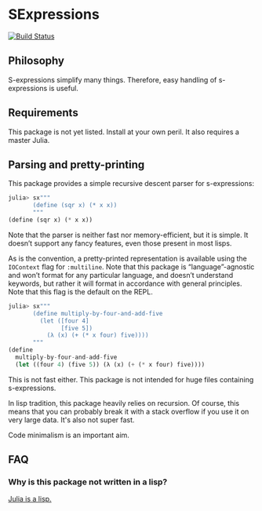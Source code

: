 # SExpressions

[![Build Status](https://travis-ci.org/TotalVerb/SExpressions.jl.svg?branch=master)](https://travis-ci.org/TotalVerb/SExpressions.jl)

## Philosophy

S-expressions simplify many things. Therefore, easy handling of s-expressions
is useful.

## Requirements

This package is not yet listed. Install at your own peril. It also requires a
master Julia.

## Parsing and pretty-printing

This package provides a simple recursive descent parser for s-expressions:

```julia
julia> sx"""
       (define (sqr x) (* x x))
       """
(define (sqr x) (* x x))
```

Note that the parser is neither fast nor memory-efficient, but it is simple. It
doesn’t support any fancy features, even those present in most lisps.

As is the convention, a pretty-printed representation is available using the
`IOContext` flag for `:multiline`. Note that this package is “language”-agnostic
and won’t format for any particular language, and doesn’t understand keywords,
but rather it will format in accordance with general principles. Note that this
flag is the default on the REPL.

```julia
julia> sx"""
       (define multiply-by-four-and-add-five
         (let ([four 4]
               [five 5])
           (λ (x) (+ (* x four) five))))
       """
(define
  multiply-by-four-and-add-five
  (let ((four 4) (five 5)) (λ (x) (+ (* x four) five))))
```

This is not fast either. This package is not intended for huge files containing
s-expressions.

In lisp tradition, this package heavily relies on recursion. Of course, this
means that you can probably break it with a stack overflow if you use it on very
large data. It's also not super fast.

Code minimalism is an important aim.

## FAQ

### Why is this package not written in a lisp?

[Julia is a lisp.](https://www.youtube.com/watch?v=dK3zRXhrFZY)
